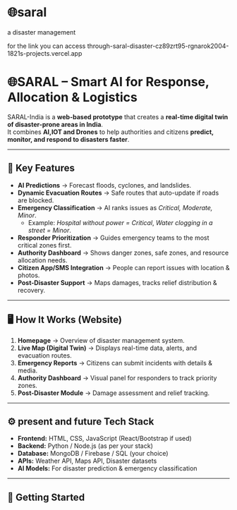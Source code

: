 # 🌐saral
a disaster management

for the link you can access through-saral-disaster-cz89zrt95-rgnarok2004-1821s-projects.vercel.app

# 🌐SARAL – Smart AI for Response, Allocation & Logistics 

SARAL-India is a **web-based prototype** that creates a **real-time digital twin of disaster-prone areas in India**.  
It combines **AI,IOT and Drones** to help authorities and citizens **predict, monitor, and respond to disasters faster**.  

---

## 🚨 Key Features  

- **AI Predictions** → Forecast floods, cyclones, and landslides.  
- **Dynamic Evacuation Routes** → Safe routes that auto-update if roads are blocked.  
- **Emergency Classification** → AI ranks issues as *Critical, Moderate, Minor*.  
  - Example: *Hospital without power = Critical*, *Water clogging in a street = Minor*.  
- **Responder Prioritization** → Guides emergency teams to the most critical zones first.  
- **Authority Dashboard** → Shows danger zones, safe zones, and resource allocation needs.  
- **Citizen App/SMS Integration** → People can report issues with location & photos.  
- **Post-Disaster Support** → Maps damages, tracks relief distribution & recovery.  

---

## 🖥️ How It Works (Website)  

1. **Homepage** → Overview of disaster management system.  
2. **Live Map (Digital Twin)** → Displays real-time data, alerts, and evacuation routes.  
3. **Emergency Reports** → Citizens can submit incidents with details & media.  
4. **Authority Dashboard** → Visual panel for responders to track priority zones.  
5. **Post-Disaster Module** → Damage assessment and relief tracking.  

---

## ⚙️ present and future Tech Stack  

- **Frontend:** HTML, CSS, JavaScript (React/Bootstrap if used)  
- **Backend:** Python / Node.js (as per your stack)  
- **Database:** MongoDB / Firebase / SQL (your choice)  
- **APIs:** Weather API, Maps API, Disaster datasets  
- **AI Models:** For disaster prediction & emergency classification  

---

## 🚀 Getting Started  


